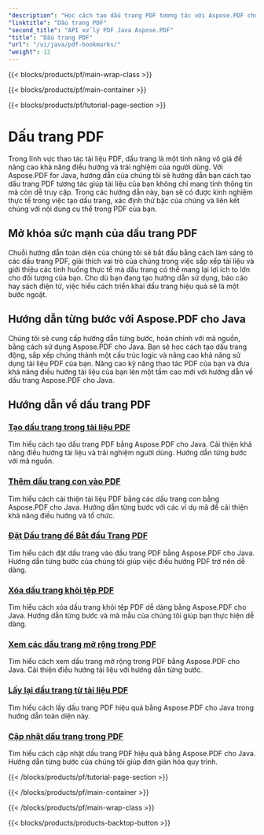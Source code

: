 ```yaml
---
"description": "Học cách tạo dấu trang PDF tương tác với Aspose.PDF cho Java. Nâng cao khả năng điều hướng tài liệu và trải nghiệm người dùng."
"linktitle": "Dấu trang PDF"
"second_title": "API xử lý PDF Java Aspose.PDF"
"title": "Dấu trang PDF"
"url": "/vi/java/pdf-bookmarks/"
"weight": 12
---
```


{{< blocks/products/pf/main-wrap-class >}}

{{< blocks/products/pf/main-container >}}

{{< blocks/products/pf/tutorial-page-section >}}

# Dấu trang PDF


Trong lĩnh vực thao tác tài liệu PDF, dấu trang là một tính năng vô giá để nâng cao khả năng điều hướng và trải nghiệm của người dùng. Với Aspose.PDF for Java, hướng dẫn của chúng tôi sẽ hướng dẫn bạn cách tạo dấu trang PDF tương tác giúp tài liệu của bạn không chỉ mang tính thông tin mà còn dễ truy cập. Trong các hướng dẫn này, bạn sẽ có được kinh nghiệm thực tế trong việc tạo dấu trang, xác định thứ bậc của chúng và liên kết chúng với nội dung cụ thể trong PDF của bạn.

## Mở khóa sức mạnh của dấu trang PDF

Chuỗi hướng dẫn toàn diện của chúng tôi sẽ bắt đầu bằng cách làm sáng tỏ các dấu trang PDF, giải thích vai trò của chúng trong việc sắp xếp tài liệu và giới thiệu các tình huống thực tế mà dấu trang có thể mang lại lợi ích to lớn cho đối tượng của bạn. Cho dù bạn đang tạo hướng dẫn sử dụng, báo cáo hay sách điện tử, việc hiểu cách triển khai dấu trang hiệu quả sẽ là một bước ngoặt.

## Hướng dẫn từng bước với Aspose.PDF cho Java

Chúng tôi sẽ cung cấp hướng dẫn từng bước, hoàn chỉnh với mã nguồn, bằng cách sử dụng Aspose.PDF cho Java. Bạn sẽ học cách tạo dấu trang động, sắp xếp chúng thành một cấu trúc logic và nâng cao khả năng sử dụng tài liệu PDF của bạn. Nâng cao kỹ năng thao tác PDF của bạn và đưa khả năng điều hướng tài liệu của bạn lên một tầm cao mới với hướng dẫn về dấu trang Aspose.PDF cho Java.
## Hướng dẫn về dấu trang PDF
### [Tạo dấu trang trong tài liệu PDF](./create-bookmarks-pdf-documents/)
Tìm hiểu cách tạo dấu trang PDF bằng Aspose.PDF cho Java. Cải thiện khả năng điều hướng tài liệu và trải nghiệm người dùng. Hướng dẫn từng bước với mã nguồn.
### [Thêm dấu trang con vào PDF](./add-child-bookmarks-pdfs/)
Tìm hiểu cách cải thiện tài liệu PDF bằng các dấu trang con bằng Aspose.PDF cho Java. Hướng dẫn từng bước với các ví dụ mã để cải thiện khả năng điều hướng và tổ chức.
### [Đặt Dấu trang để Bắt đầu Trang PDF](./set-bookmark-start-pdf-page/)
Tìm hiểu cách đặt dấu trang vào đầu trang PDF bằng Aspose.PDF cho Java. Hướng dẫn từng bước của chúng tôi giúp việc điều hướng PDF trở nên dễ dàng.
### [Xóa dấu trang khỏi tệp PDF](./delete-bookmarks-pdf-files/)
Tìm hiểu cách xóa dấu trang khỏi tệp PDF dễ dàng bằng Aspose.PDF cho Java. Hướng dẫn từng bước và mã mẫu của chúng tôi giúp bạn thực hiện dễ dàng.
### [Xem các dấu trang mở rộng trong PDF](./view-expanded-bookmarks-pdfs/)
Tìm hiểu cách xem dấu trang mở rộng trong PDF bằng Aspose.PDF cho Java. Cải thiện điều hướng tài liệu với hướng dẫn từng bước.
### [Lấy lại dấu trang từ tài liệu PDF](./retrieve-bookmarks-pdf-documents/)
Tìm hiểu cách lấy dấu trang PDF hiệu quả bằng Aspose.PDF cho Java trong hướng dẫn toàn diện này.
### [Cập nhật dấu trang trong PDF](./update-bookmarks-pdfs/)
Tìm hiểu cách cập nhật dấu trang PDF hiệu quả bằng Aspose.PDF cho Java. Hướng dẫn từng bước của chúng tôi giúp đơn giản hóa quy trình.

{{< /blocks/products/pf/tutorial-page-section >}}

{{< /blocks/products/pf/main-container >}}

{{< /blocks/products/pf/main-wrap-class >}}

{{< blocks/products/products-backtop-button >}}